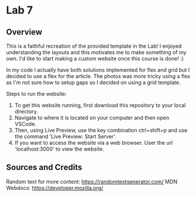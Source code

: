 # Lab 7

## Overview

This is a faithful recreation of the provided template in the Lab! I enjoyed understanding the layouts and this motivates me to make something of my own. I'd like to start making a custom website once this course is done! :)

In my code I actually have both solutions implemented for flex and grid but I decided to use a flex for the article. The photos was more tricky using a flex as I'm not sure how to setup gaps so I decided on using a grid template.

Steps to run the website:
1. To get this website running, first download this repository to your local directory.
2. Navigate to where it is located on your computer and then open VSCode.
3. Then, using Live Preview, use the key combination ctrl+shift+p and use the command 'Live Preview: Start Server'.
4. If you want to access the website via a web browser. User the url 'localhost:3000' to view the website.


## Sources and Credits

Random text for more content: https://randomtextgenerator.com/
MDN Webdocs: https://developer.mozilla.org/
